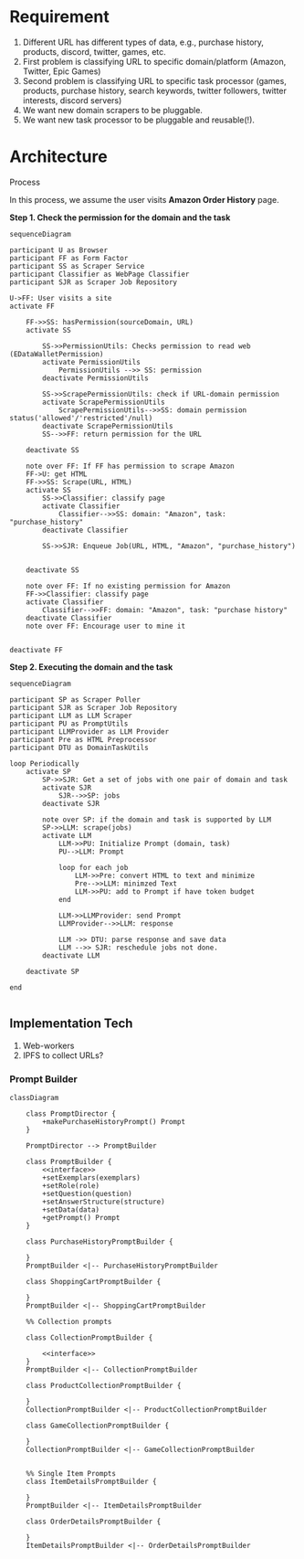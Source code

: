 # Requirement

1. Different URL has different types of data, e.g., purchase history, products, discord, twitter, games, etc.
2. First problem is classifying URL to specific domain/platform (Amazon, Twitter, Epic Games)
3. Second problem is classifying URL to specific task processor (games, products, purchase history, search keywords, twitter followers, twitter interests, discord servers)
4. We want new domain scrapers to be pluggable.
5. We want new task processor to be pluggable and reusable(!).

# Architecture

Process

In this process, we assume the user visits **Amazon Order History** page.

**Step 1. Check the permission for the domain and the task**

```mermaid
sequenceDiagram

participant U as Browser
participant FF as Form Factor
participant SS as Scraper Service
participant Classifier as WebPage Classifier
participant SJR as Scraper Job Repository

U->FF: User visits a site
activate FF

    FF->>SS: hasPermission(sourceDomain, URL)
    activate SS

        SS->>PermissionUtils: Checks permission to read web (EDataWalletPermission)
        activate PermissionUtils
            PermissionUtils -->> SS: permission
        deactivate PermissionUtils

        SS->>ScrapePermissionUtils: check if URL-domain permission
        activate ScrapePermissionUtils
            ScrapePermissionUtils-->>SS: domain permission status('allowed'/'restricted'/null)
        deactivate ScrapePermissionUtils
        SS-->>FF: return permission for the URL

    deactivate SS

    note over FF: If FF has permission to scrape Amazon
    FF->U: get HTML
    FF->>SS: Scrape(URL, HTML)
    activate SS
        SS->>Classifier: classify page
        activate Classifier
            Classifier-->>SS: domain: "Amazon", task: "purchase_history"
        deactivate Classifier

        SS->>SJR: Enqueue Job(URL, HTML, "Amazon", "purchase_history")


    deactivate SS

    note over FF: If no existing permission for Amazon
    FF->>Classifier: classify page
    activate Classifier
        Classifier-->>FF: domain: "Amazon", task: "purchase history"
    deactivate Classifier
    note over FF: Encourage user to mine it


deactivate FF

```

**Step 2. Executing the domain and the task**

```mermaid
sequenceDiagram

participant SP as Scraper Poller
participant SJR as Scraper Job Repository
participant LLM as LLM Scraper
participant PU as PromptUtils
participant LLMProvider as LLM Provider
participant Pre as HTML Preprocessor
participant DTU as DomainTaskUtils

loop Periodically
    activate SP
        SP->>SJR: Get a set of jobs with one pair of domain and task
        activate SJR
            SJR-->>SP: jobs
        deactivate SJR

        note over SP: if the domain and task is supported by LLM
        SP->>LLM: scrape(jobs)
        activate LLM
            LLM->>PU: Initialize Prompt (domain, task)
            PU-->LLM: Prompt

            loop for each job
                LLM->>Pre: convert HTML to text and minimize
                Pre-->>LLM: minimzed Text
                LLM->>PU: add to Prompt if have token budget
            end

            LLM->>LLMProvider: send Prompt
            LLMProvider-->>LLM: response

            LLM ->> DTU: parse response and save data
            LLM -->> SJR: reschedule jobs not done.
        deactivate LLM

    deactivate SP

end


```

## Implementation Tech

1. Web-workers
2. IPFS to collect URLs?

### Prompt Builder

```mermaid
classDiagram

    class PromptDirector {
        +makePurchaseHistoryPrompt() Prompt
    }

    PromptDirector --> PromptBuilder

    class PromptBuilder {
        <<interface>>
        +setExemplars(exemplars)
        +setRole(role)
        +setQuestion(question)
        +setAnswerStructure(structure)
        +setData(data)
        +getPrompt() Prompt
    }
    
    class PurchaseHistoryPromptBuilder {

    }
    PromptBuilder <|-- PurchaseHistoryPromptBuilder

    class ShoppingCartPromptBuilder {

    }
    PromptBuilder <|-- ShoppingCartPromptBuilder

    %% Collection prompts

    class CollectionPromptBuilder {

        <<interface>>
    }
    PromptBuilder <|-- CollectionPromptBuilder

    class ProductCollectionPromptBuilder {

    }
    CollectionPromptBuilder <|-- ProductCollectionPromptBuilder

    class GameCollectionPromptBuilder {

    }
    CollectionPromptBuilder <|-- GameCollectionPromptBuilder

    
    %% Single Item Prompts
    class ItemDetailsPromptBuilder {

    }
    PromptBuilder <|-- ItemDetailsPromptBuilder

    class OrderDetailsPromptBuilder {

    }
    ItemDetailsPromptBuilder <|-- OrderDetailsPromptBuilder

```
